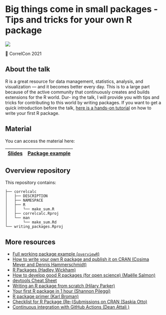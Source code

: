 # Big things come in small packages - Tips and tricks for your own R package

![](https://cosimameyer.rbind.io/talk/r-package/featured%2022.41.41_hu169a416274258688cd88166c5eafa828_701812_720x0_resize_lanczos_2.png)

📍 CorrelCon 2021

## About the talk

R is a great resource for data management, statistics, analysis, and visualization — and it becomes better every day. This is to a large part because of the active community that continuously creates and builds extensions for the R world. Dur- ing the talk, I will provide you with tips and tricks for contributing to this world by writing packages. If you want to get a quick introduction before the talk, [here is a hands-on tutorial](https://www.mzes.uni-mannheim.de/socialsciencedatalab/article/r-package/) on how to write your first R package.

## Material

You can access the material here:

| [Slides](https://cosimameyer.com/slides/correlcon2021/talk.html#1) | [Package example](https://github.com/cosimameyer/writing_packages/tree/main/correlcalc) | 
|--------|----------|

## Overview repository

This repository contains:

```
├── correlcalc
│   ├── DESCRIPTION
│   ├── NAMESPACE
│   ├── R
│   │   └── make_sum.R
│   ├── correlcalc.Rproj
│   └── man
│       └── make_sum.Rd
└── writing_packages.Rproj
```

## More resources

- [Full working package example (`overviewR`)](https://github.com/cosimameyer/overviewR)
- [How to write your own R package and publish it on CRAN (Cosima Meyer and Dennis Hammerschmidt)](https://www.mzes.uni-mannheim.de/socialsciencedatalab/article/r-package/)
- [R Packages (Hadley Wickham)](http://r-pkgs.had.co.nz/)
- [How to develop good R packages (for open science) (Maëlle Salmon)](https://masalmon.eu/2017/12/11/goodrpackages/)
- [devtools Cheat Sheet](https://rawgit.com/rstudio/cheatsheets/master/package-development.pdf)
- [Writing an R package from scratch (Hilary Parker)](https://hilaryparker.com/2014/04/29/writing-an-r-package-from-scratch/)
- [Your first R package in 1 hour (Shannon Pileggi)](https://www.pipinghotdata.com/talks/2020-10-25-your-first-r-package-in-1-hour/)
- [R package primer (Karl Broman)](https://kbroman.org/pkg_primer/)
- [Checklist for R Package (Re-)Submissions on CRAN (Saskia Otto)](https://www.marinedatascience.co/blog/2020/01/09/checklist-for-r-package-re-submissions-on-cran/)
- [Continuous integration with GitHub Actions (Dean Attali )](https://deanattali.com/blog/migrating-travis-to-github/)
